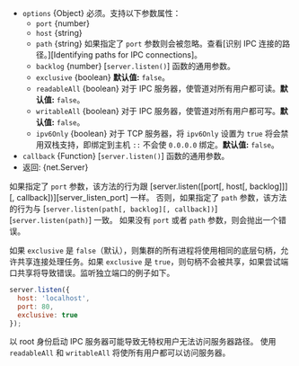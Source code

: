 <!-- YAML
added: v0.11.14
changes:
  - version: v11.4.0
    pr-url: https://github.com/nodejs/node/pull/23798
    description: The `ipv6Only` option is supported.
-->

* `options` {Object} 必须。支持以下参数属性：
  * `port` {number}
  * `host` {string}
  * `path` {string} 如果指定了 `port` 参数则会被忽略。查看[识别 IPC 连接的路径。][Identifying paths for IPC connections]。
  * `backlog` {number} [`server.listen()`] 函数的通用参数。
  * `exclusive` {boolean} **默认值:** `false`。
  * `readableAll` {boolean} 对于 IPC 服务器，使管道对所有用户都可读。**默认值:** `false`。
  * `writableAll` {boolean} 对于 IPC 服务器，使管道对所有用户都可写。**默认值:** `false`。
  * `ipv6Only` {boolean} 对于 TCP 服务器，将 `ipv6Only` 设置为 `true` 将会禁用双栈支持，即绑定到主机 `::` 不会使 `0.0.0.0` 绑定。**默认值:** `false`。
* `callback` {Function} [`server.listen()`] 函数的通用参数。
* 返回: {net.Server}

如果指定了 `port` 参数，该方法的行为跟 [server.listen([port[, host[, backlog]]][, callback])][server_listen_port] 一样。
否则，如果指定了 `path` 参数，该方法的行为与 [`server.listen(path[, backlog][, callback])`][`server.listen(path)`] 一致。
如果没有 `port` 或者 `path` 参数，则会抛出一个错误。

如果 `exclusive` 是 `false`（默认），则集群的所有进程将使用相同的底层句柄，允许共享连接处理任务。如果 `exclusive` 是 `true`，则句柄不会被共享，如果尝试端口共享将导致错误。监听独立端口的例子如下。

```js
server.listen({
  host: 'localhost',
  port: 80,
  exclusive: true
});
```

以 root 身份启动 IPC 服务器可能导致无特权用户无法访问服务器路径。 
使用 `readableAll` 和 `writableAll` 将使所有用户都可以访问服务器。

